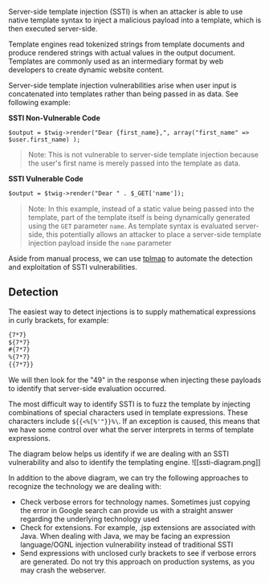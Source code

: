 Server-side template injection (SSTI) is when an attacker is able to use native template syntax to inject a malicious payload into a template, which is then executed server-side.

Template engines read tokenized strings from template documents and produce rendered strings with actual values in the output document. Templates are commonly used as an intermediary format by web developers to create dynamic website content.

Server-side template injection vulnerabilities arise when user input is concatenated into templates rather than being passed in as data. See following example:

**SSTI Non-Vulnerable Code**
```twig
$output = $twig->render("Dear {first_name},", array("first_name" => $user.first_name) );
```
> Note: This is not vulnerable to server-side template injection because the user's first name is merely passed into the template as data.

**SSTI Vulnerable Code**
```html
$output = $twig->render("Dear " . $_GET['name']);
```
> Note: In this example, instead of a static value being passed into the template, part of the template itself is being dynamically generated using the `GET` parameter `name`. As template syntax is evaluated server-side, this potentially allows an attacker to place a server-side template injection payload inside the `name` parameter

Aside from manual process, we can use [tplmap](https://github.com/epinna/tplmap) to automate the detection and exploitation of SSTI vulnerabilities.
## Detection
The easiest way to detect injections is to supply mathematical expressions in curly brackets, for example:
```html
{7*7}
${7*7}
#{7*7}
%{7*7}
{{7*7}}
```
We will then look for the "49" in the response when injecting these payloads to identify that server-side evaluation occurred.

The most difficult way to identify SSTI is to fuzz the template by injecting combinations of special characters used in template expressions. These characters include `${{<%[%'"}}%\`. If an exception is caused, this means that we have some control over what the server interprets in terms of template expressions.

The diagram below helps us identify if we are dealing with an SSTI vulnerability and also to identify the templating engine.
![[ssti-diagram.png]]

In addition to the above diagram, we can try the following approaches to recognize the technology we are dealing with:
- Check verbose errors for technology names. Sometimes just copying the error in Google search can provide us with a straight answer regarding the underlying technology used
- Check for extensions. For example, .jsp extensions are associated with Java. When dealing with Java, we may be facing an expression language/OGNL injection vulnerability instead of traditional SSTI
- Send expressions with unclosed curly brackets to see if verbose errors are generated. Do not try this approach on production systems, as you may crash the webserver.